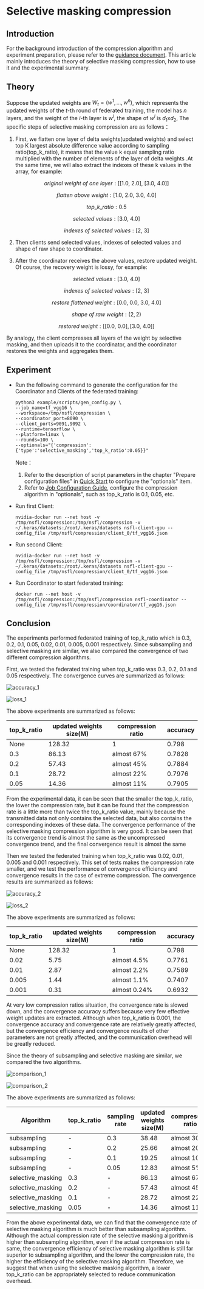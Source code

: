 # Selective masking compression



## Introduction

For the background introduction of the compression algorithm and experiment preparation, please refer to the [guidance document](../README.md). This article mainly introduces the theory of selective masking compression, how to use it and the experimental summary.



## Theory

Suppose the updated weights are $W_t=(w^1,..., w^n)$, which represents the updated weights of  the $t$-th round of federated training, the model has $n$ layers, and the weight of the $i$-th layer is $w^i$, the shape of $w^i$ is $d_1$x$d_2$, The specific steps of selective masking compression are as follows：

1. First,  we flatten one layer of delta weights(updated weights) and select top K largest absolute difference value according to sampling ratio(top_k_ratio), it means that the value k equal sampling ratio multiplied with the number of elements of the layer of delta weights .At the same time, we will also extract the indexes of these k values in the array, for example:

   $$original\ weight\ of\ one\ layer: [[1.0,\ 2.0],\ [3.0,\ 4.0]]$$

   $$flatten\ above\ weight: [1.0,\ 2.0,\ 3.0,\ 4.0]$$

   $$top\_k\_ratio: 0.5$$

   $$selected\ values: [3.0,\ 4.0]$$

   $$indexes\ of\ selected\ values: [2,\ 3]$$

2. Then clients send selected values, indexes of selected values and shape of raw shape to coordinator.

3. After the coordinator receives the above values, restore updated weight. Of course, the recovery weight is lossy, for example:

   $$selected\ values: [3.0,\ 4.0]$$

   $$indexes\ of\ selected\ values: [2,\ 3]$$

   $$restore\ flattened\ weight: [0.0,\ 0.0,\ 3.0,\ 4.0]$$

   $$shape\ of\ raw\ weight: (2, 2)$$

   $$restored\ weight: [[0.0,\ 0.0], [3.0,\ 4.0]]$$

By analogy, the client compresses all layers of the weight by selective masking, and then uploads it to the coordinator, and the coordinator restores the weights and aggregates them.



## Experiment

- Run the following command to generate the configuration for the Coordinator and Clients of the federated training:

  ```shell
  python3 example/scripts/gen_config.py \
  --job_name=tf_vgg16 \
  --workspace=/tmp/nsfl/compression \
  --coordinator_port=8090 \
  --client_ports=9091,9092 \
  --runtime=tensorflow \
  --platform=linux \
  --rounds=100 \
  --optionals="{'compression':{'type':'selective_masking','top_k_ratio':0.05}}"
  ```

  Note：

  1. Refer to the description of script parameters in the chapter "Prepare configuration files" in [Quick Start](../../../docs/quick_start.md) to configure the "optionals" item.
  2. Refer to [Job Configuration Guide](../../../docs/apis.md), configure the compression algorithm in "optionals", such as top_k_ratio is 0.1, 0.05, etc.

- Run first Client:

  ```shell
  nvidia-docker run --net host -v /tmp/nsfl/compression:/tmp/nsfl/compression -v ~/.keras/datasets:/root/.keras/datasets nsfl-client-gpu --config_file /tmp/nsfl/compression/client_0/tf_vgg16.json
  ```



- Run second Client:

  ```shell
  nvidia-docker run --net host -v /tmp/nsfl/compression:/tmp/nsfl/compression -v ~/.keras/datasets:/root/.keras/datasets nsfl-client-gpu --config_file /tmp/nsfl/compression/client_0/tf_vgg16.json
  ```



- Run Coordinator to start federated training:

  ```
  docker run --net host -v /tmp/nsfl/compression:/tmp/nsfl/compression nsfl-coordinator --config_file /tmp/nsfl/compression/coordinator/tf_vgg16.json
  ```



## Conclusion

The experiments performed federated training of top_k_ratio which is 0.3, 0.2, 0.1, 0.05, 0.02, 0.01, 0.005, 0.001 respectively. Since subsampling and selective masking are similar, we also compared the convergence of two different compression algorithms. 

First, we tested the federated training when top_k_ratio was 0.3, 0.2, 0.1 and 0.05 respectively. The convergence curves are summarized as follows:

![accuracy_1](./images/accuracy_1.png)



![loss_1](./images/loss_1.png)



The above experiments are summarized as follows:

| top_k_ratio | updated weights size(M) | compression ratio | accuracy |
| ----------- | ----------------------- | ----------------- | -------- |
| None        | 128.32                  | 1                 | 0.798    |
| 0.3         | 86.13                   | almost 67%        | 0.7828   |
| 0.2         | 57.43                   | almost 45%        | 0.7884   |
| 0.1         | 28.72                   | almost 22%        | 0.7976   |
| 0.05        | 14.36                   | almost 11%        | 0.7905   |



From the experimental data, it can be seen that the smaller the top_k_ratio, the lower the compression rate, but it can be found that the compression rate is a little more than twice the top_k_ratio value, mainly because the transmitted data not only contains the selected data, but also contains the corresponding indexes of these data. The convergence performance of the selective masking compression algorithm is very good. It can be seen that its convergence trend is almost the same as the uncompressed convergence trend, and the final convergence result is almost the same

Then we tested the federated training when top_k_ratio was 0.02, 0.01, 0.005 and 0.001 respectively. This set of tests makes the compression rate smaller, and we test the performance of convergence efficiency and convergence results in the case of extreme compression. The convergence results are summarized as follows:

![accuracy_2](./images/accuracy_2.png)



![loss_2](./images/loss_2.png)



The above experiments are summarized as follows:

| top_k_ratio | updated weights size(M) | compression ratio | accuracy |
| ----------- | ----------------------- | ----------------- | -------- |
| None        | 128.32                  | 1                 | 0.798    |
| 0.02        | 5.75                    | almost 4.5%       | 0.7761   |
| 0.01        | 2.87                    | almost 2.2%       | 0.7589   |
| 0.005       | 1.44                    | almost 1.1%       | 0.7407   |
| 0.001       | 0.31                    | almost 0.24%      | 0.6932   |

At very low compression ratios situation, the convergence rate is slowed down, and the convergence accuracy suffers because very few effective weight updates are extracted. Although when top_k_ratio is 0.001, the convergence accuracy and convergence rate are relatively greatly affected, but the convergence efficiency and convergence results of other parameters are not greatly affected, and the communication overhead will be greatly reduced.



Since the theory of subsampling and selective masking are similar, we compared the two algorithms.

![comparison_1](./images/comparison_1.png)



![comparison_2](./images/comparison_2.png)

The above experiments are summarized as follows:

| Algorithm         | top_k_ratio | sampling rate | updated weights size(M) | compression ratio | round | accuracy |
| ----------------- | ----------- | ------------- | ----------------------- | ----------------- | ----- | -------- |
| subsampling       | -           | 0.3           | 38.48                   | almost 30%        | 100   | 0.806    |
| subsampling       | -           | 0.2           | 25.66                   | almost 20%        | 100   | 0.7974   |
| subsampling       | -           | 0.1           | 19.25                   | almost 10%        | 100   | 0.7755   |
| subsampling       | -           | 0.05          | 12.83                   | almost 5%         | 200   | 0.7841   |
| selective_masking | 0.3         | -             | 86.13                   | almost 67%        | 100   | 0.7828   |
| selective_masking | 0.2         | -             | 57.43                   | almost 45%        | 100   | 0.7884   |
| selective_masking | 0.1         | -             | 28.72                   | almost 22%        | 100   | 0.7976   |
| selective_masking | 0.05        | -             | 14.36                   | almost 11%        | 100   | 0.7905   |

From the above experimental data, we can find that the convergence rate of selective masking algorithm is much better than subsampling algorithm. Although the actual compression rate of the selective masking algorithm is higher than subsampling algorithm, even if the actual compression rate is same, the convergence efficiency of selective masking algorithm  is still far superior to subsampling algorithm, and the lower the compression rate, the higher the efficiency of the selective masking algorithm. Therefore, we suggest that when using the selective masking algorithm, a lower top_k_ratio can be appropriately selected to reduce communication overhead.

